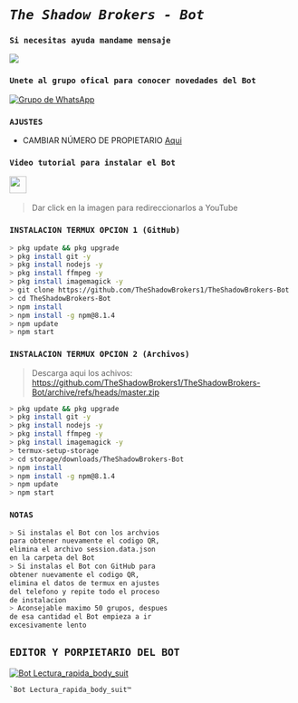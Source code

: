 # ***`The Shadow Brokers - Bot`***
### `Si necesitas ayuda mandame mensaje`
<a href="http://wa.me/573245104054" target="blank"><img src="https://img.shields.io/badge/Whatsapp-30302f?style=flat&logo=whatsapp" /></a>
### `Unete al grupo ofical para conocer novedades del Bot`
[![Grupo de WhatsApp](https://img.shields.io/badge/WhatsApp%20Group-25D366?style=for-the-badge&logo=whatsapp&logoColor=white)](https://chat.whatsapp.com/KhatcT7fWaZ96O8DHGIhii)
### `AJUSTES`
- CAMBIAR NÚMERO DE PROPIETARIO [Aqui](https://github.com/TheShadowBrokers1/TheShadowBrokers-Bot/blob/master/config.js)

### `Video tutorial para instalar el Bot`
<a href="https://youtu.be/dP8-aaHinBE"><img height="30" src="https://github.com/shanduy/ShanBot/blob/main/temples/youtube-logo-6-2.png?raw=true"></a>&nbsp;&nbsp;
> Dar click en la imagen para redireccionarlos a YouTube

### `INSTALACION TERMUX OPCION 1 (GitHub)`
```bash
> pkg update && pkg upgrade
> pkg install git -y
> pkg install nodejs -y
> pkg install ffmpeg -y
> pkg install imagemagick -y
> git clone https://github.com/TheShadowBrokers1/TheShadowBrokers-Bot
> cd TheShadowBrokers-Bot
> npm install
> npm install -g npm@8.1.4
> npm update
> npm start
```
### `INSTALACION TERMUX OPCION 2 (Archivos)`
> Descarga aqui los achivos: 
https://github.com/TheShadowBrokers1/TheShadowBrokers-Bot/archive/refs/heads/master.zip
```bash
> pkg update && pkg upgrade
> pkg install git -y
> pkg install nodejs -y
> pkg install ffmpeg -y
> pkg install imagemagick -y
> termux-setup-storage
> cd storage/downloads/TheShadowBrokers-Bot
> npm install
> npm install -g npm@8.1.4
> npm update
> npm start
```
### `NOTAS`
```bash
> Si instalas el Bot con los archvios
para obtener nuevamente el codigo QR,
elimina el archivo session.data.json
en la carpeta del Bot 
> Si instalas el Bot con GitHub para 
obtener nuevamente el codigo QR,
elimina el datos de termux en ajustes 
del telefono y repite todo el proceso 
de instalacion
> Aconsejable maximo 50 grupos, despues 
de esa cantidad el Bot empieza a ir 
excesivamente lento
```
## `EDITOR Y PORPIETARIO DEL BOT` 
[![Bot Lectura_rapida_body_suit](https://avatars.githubusercontent.com/u/90165013?s=400&u=946f5c00c527c7e6fa2ef5148c6ad56270bb600e&v=4size=100)](https://github.com/TheShadowBrokers1) 
```bash
`Bot Lectura_rapida_body_suit™
```
